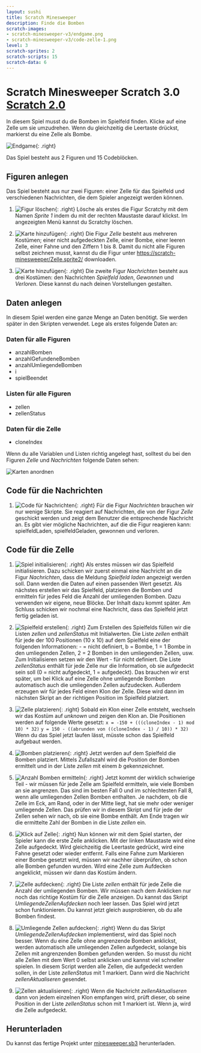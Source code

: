 ```yaml
---
layout: sushi
title: Scratch Minesweeper
description: Finde die Bomben
scratch-images:
- scratch-minesweeper-v3/endgame.png
- scratch-minesweeper-v3/code-zelle-1.png
level: 3
scratch-sprites: 2
scratch-scripts: 15
scratch-data: 6
---
```


# Scratch Minesweeper <span class="badge badge-scratch3">Scratch 3.0</span> <a href="scratch-minesweeper.html" class="change-scratch-version">Scratch 2.0</a>

In diesem Spiel musst du die Bomben im Spielfeld finden. Klicke auf eine Zelle um sie umzudrehen. Wenn du gleichzeitig die Leertaste drückst, markierst du eine Zelle als Bombe.

![Endgame](scratch-minesweeper-v3/endgame.png){: .right}

Das Spiel besteht aus 2 Figuren und 15 Codeblöcken.

## Figuren anlegen

Das Spiel besteht aus nur zwei Figuren: einer Zelle für das Spielfeld und verschiedenen Nachrichten, die dem Spieler angezeigt werden können.

1. ![Figur löschen](scratch-minesweeper-v3/loeschen.png){: .right}
Lösche als erstes die Figur Scratchy mit dem Namen *Sprite 1* indem du mit der rechten Maustaste darauf klickst. Im angezeigten Menü kannst du Scratchy löschen.

2. ![Karte hinzufügen](scratch-minesweeper-v3/hochladen.png){: .right}
Die Figur *Zelle* besteht aus mehreren Kostümen; einer nicht aufgedeckten Zelle, einer Bombe, einer leeren Zelle, einer Fahne und den Ziffern 1 bis 8. Damit du nicht alle Figuren selbst zeichnen musst, kannst du die Figur unter
[https://scratch-minesweeper/Zelle.sprite2/](https://scratch-minesweeper/Zelle.sprite2/) downloaden.

3. ![Karte hinzufügen](scratch-minesweeper-v3/nachricht.png){: .right}
Die zweite Figur *Nachrichten* besteht aus drei Kostümen: den Nachrichten *Spielfeld laden*, *Gewonnen* und *Verloren*. Diese kannst du nach deinen Vorstellungen gestalten.

## Daten anlegen

In diesem Spiel werden eine ganze Menge an Daten benötigt. Sie werden später in den Skripten verwendet. Lege als erstes folgende Daten an:

### Daten für alle Figuren

* anzahlBomben
* anzahlGefundeneBomben
* anzahlUmliegendeBomben
* i
* spielBeendet

### Listen für alle Figuren

* zellen
* zellenStatus

### Daten für die Zelle

* cloneIndex

Wenn du alle Variablen und Listen richtig angelegt hast, solltest du bei den Figuren *Zelle* und *Nachrichten* folgende Daten sehen:

![Karten anordnen](scratch-minesweeper-v3/daten-zelle.png)

## Code für die Nachrichten

1. ![Code für Nachrichten](scratch-minesweeper-v3/code-nachricht.png){: .right}
Für die Figur *Nachrichten* brauchen wir nur wenige Skripte. Sie reagiert auf Nachrichten, 
die von der Figur *Zelle* geschickt werden und zeigt dem Benutzer die entsprechende Nachricht an. Es gibt vier mögliche Nachrichten, auf die die Figur reagieren kann: spielfeldLaden, spielfeldGeladen, gewonnen und verloren.

## Code für die Zelle

1. ![Spiel initialisieren](scratch-minesweeper-v3/code-zelle-1.png){: .right}
Als erstes müssen wir das Spielfeld initialisieren. Dazu schicken wir zuerst einmal eine Nachricht an die Figur *Nachrichten*, dass die Meldung *Spielfeld laden* angezeigt werden soll. Dann werden die Daten auf einen passenden Wert gesetzt. Als nächstes erstellen wir das Spielfeld, platzieren die Bomben und ermitteln für jedes Feld die Anzahl der umliegenden Bomben. Dazu verwenden wir eigene, neue Blöcke. Der Inhalt dazu kommt später. Am Schluss schicken wir nochmal eine Nachricht, dass das Spielfeld jetzt fertig geladen ist.

1. ![Spielfeld erstellen](scratch-minesweeper-v3/code-zelle-2.png){: .right}
Zum Erstellen des Spielfelds füllen wir die Listen *zellen* und *zellenStatus* mit Initialwerten. Die Liste *zellen* enthält für jede der 100 Positionen (10 x 10) auf dem Spielfeld eine der folgenden Informationen: - = nicht definiert, b = Bombe, 1 = 1 Bombe in den umliegenden Zellen, 2 = 2 Bomben in den umliegenden Zellen, usw. Zum Initialisieren setzen wir den Wert *-* für nicht definiert. Die Liste *zellenStatus* enthält für jede Zelle nur die Information, ob sie aufgedeckt sein soll (0 = nicht aufgedeckt, 1 = aufgedeckt). Das brauchen wir erst später, um bei Klick auf eine Zelle ohne umliegende Bomben automatisch auch die umliegenden Zellen aufzudecken. Außerdem erzeugen wir für jedes Feld einen Klon der Zelle. Diese wird dann im nächsten Skript an der richtigen Position im Spielfeld platziert.

1. ![Zelle platzieren](scratch-minesweeper-v3/code-zelle-3.png){: .right}
Sobald ein Klon einer Zelle entsteht, wechseln wir das Kostüm auf *unknown* und zeigen den Klon an.
Die Positionen werden auf folgende Werte gesetzt:
`x = -150 + (((cloneIndex - 1) mod 10) * 32)`
`y = 150 - ((abrunden von ((cloneIndex - 1) / 10)) * 32)`
Wenn du das Spiel jetzt laufen lässt, müsste schon das Spielfeld aufgebaut werden.

1. ![Bomben platzieren](scratch-minesweeper-v3/code-zelle-4.png){: .right}
Jetzt werden auf dem Spielfeld die Bomben platziert. Mittels Zufallszahl wird die Position der Bomben ermittelt und in der Liste *zellen* mit einem *b* gekennzeichnet.

1. ![Anzahl Bomben ermitteln](scratch-minesweeper-v3/code-zelle-5.png){: .right}
Jetzt kommt der wirklich schwierige Teil - wir müssen für jede Zelle am Spielfeld ermitteln, wie viele Bomben an sie angrenzen. Das sind im besten Fall 0 und im schlechtesten Fall 8, wenn alle umliegenden Zellen Bomben enthalten. Je nachdem, ob die Zelle im Eck, am Rand, oder in der Mitte liegt, hat sie mehr oder weniger umliegende Zellen. Das prüfen wir in diesem Skript und für jede der Zellen sehen wir nach, ob sie eine Bombe enthält. Am Ende tragen wir die ermittelte Zahl der Bomben in die Liste *zellen* ein.

1. ![Klick auf Zelle](scratch-minesweeper-v3/code-zelle-6.png){: .right}
Nun können wir mit dem Spiel starten, der Spieler kann die erste Zelle anklicken. Mit der linken Maustaste wird eine Zelle aufgedeckt. Wird gleichzeitig die Leertaste gedrückt, wird eine Fahne gesetzt oder wieder entfernt. Falls eine Fahne zum Markieren einer Bombe gesetzt wird, müssen wir nachher überprüfen, ob schon alle Bomben gefunden wurden. Wird eine Zelle zum Aufdecken angeklickt, müssen wir dann das Kostüm ändern.

1. ![Zelle aufdecken](scratch-minesweeper-v3/code-zelle-7.png){: .right}
Die Liste *zellen* enthält für jede Zelle die Anzahl der umliegenden Bomben. Wir müssen nach dem Anklicken nur noch das richtige Kostüm für die Zelle anzeigen. Du kannst das Skript *UmliegendeZellenAufdecken* noch leer lassen. Das Spiel wird jetzt schon funktionieren. Du kannst jetzt gleich ausprobieren, ob du alle Bomben findest.

1. ![Umliegende Zellen aufdecken](scratch-minesweeper-v3/code-zelle-8.png){: .right}
Wenn du das Skript *UmliegendeZellenAufdecken* implementierst, wird das Spiel noch besser. Wenn du eine Zelle ohne angrenzende Bomben anklickst, werden automatisch alle umliegenden Zellen aufgedeckt, solange bis Zellen mit angrenzenden Bomben gefunden werden. So musst du nicht alle Zellen mit dem Wert 0 selbst anklicken und kannst viel schneller spielen. In diesem Script werden alle Zellen, die aufgedeckt werden sollen, in der Liste *zellenStatus* mit 1 markiert. Dann wird die Nachricht *zellenAktualiseren* gesendet.

1. ![Zellen aktualisieren](scratch-minesweeper-v3/code-zelle-9.png){: .right}
Wenn die Nachricht *zellenAktualiseren* dann von jedem einzelnen Klon empfangen wird, prüft dieser, ob seine Position in der Liste *zellenStatus* schon mit 1 markiert ist. Wenn ja, wird die Zelle aufgedeckt.

## Herunterladen

Du kannst das fertige Projekt unter [minesweeper.sb3](scratch-minesweeper-v3/minesweeper.sb3) herunterladen.